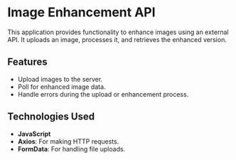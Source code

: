 # Image Enhancement API

This application provides functionality to enhance images using an external API. It uploads an image, processes it, and retrieves the enhanced version.

## Features

- Upload images to the server.
- Poll for enhanced image data.
- Handle errors during the upload or enhancement process.

## Technologies Used

- **JavaScript**
- **Axios**: For making HTTP requests.
- **FormData**: For handling file uploads.

